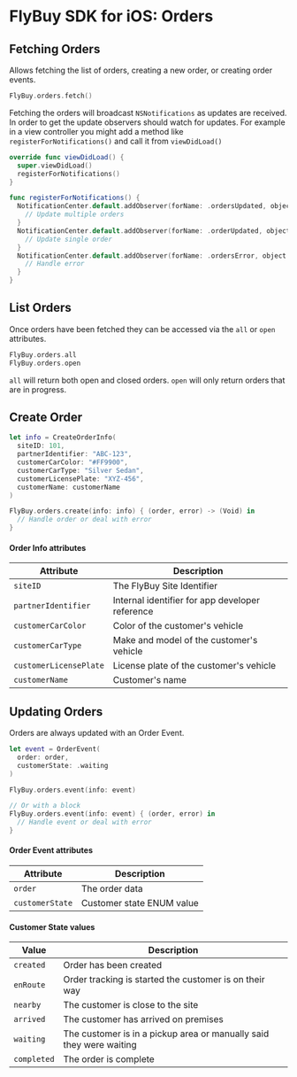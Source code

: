 # FlyBuy SDK for iOS: Orders

## Fetching Orders

Allows fetching the list of orders, creating a new order, or creating order events.

```swift
FlyBuy.orders.fetch()
```

Fetching the orders will broadcast `NSNotifications` as updates are received. In order to get the update observers should watch for updates. For example in a view controller you might add a method like `registerForNotifications()` and call it from `viewDidLoad()`

```swift
override func viewDidLoad() {
  super.viewDidLoad()
  registerForNotifications()
}

func registerForNotifications() {
  NotificationCenter.default.addObserver(forName: .ordersUpdated, object: nil, queue: nil) { (notification) in
    // Update multiple orders
  }
  NotificationCenter.default.addObserver(forName: .orderUpdated, object: nil, queue: nil) { (notification) in
    // Update single order
  }
  NotificationCenter.default.addObserver(forName: .ordersError, object: nil, queue: nil) { (notification) in
    // Handle error
  }
}
```

## List Orders

Once orders have been fetched they can be accessed via the `all` or `open` attributes.

```swift
FlyBuy.orders.all
FlyBuy.orders.open
```

`all` will return both open and closed orders. `open` will only return orders that are in progress.


## Create Order

```swift
let info = CreateOrderInfo(
  siteID: 101,
  partnerIdentifier: "ABC-123",
  customerCarColor: "#FF9900",
  customerCarType: "Silver Sedan",
  customerLicensePlate: "XYZ-456",
  customerName: customerName
)

FlyBuy.orders.create(info: info) { (order, error) -> (Void) in
  // Handle order or deal with error
}
```

#### Order Info attributes

| Attribute              | Description                                     |
| ---------------------- | ----------------------------------------------- |
| `siteID`               | The FlyBuy Site Identifier                      |
| `partnerIdentifier`    | Internal identifier for app developer reference |
| `customerCarColor`     | Color of the customer's vehicle                 |
| `customerCarType`      | Make and model of the customer's vehicle        |
| `customerLicensePlate` | License plate of the customer's vehicle         |
| `customerName`         | Customer's name                                 |

## Updating Orders

Orders are always updated with an Order Event.

```swift
let event = OrderEvent(
  order: order,
  customerState: .waiting
)

FlyBuy.orders.event(info: event)

// Or with a block
FlyBuy.orders.event(info: event) { (order, error) in
  // Handle event or deal with error
}
```

#### Order Event attributes

| Attribute | Description            |
| --------- | ---------------------- |
| `order` | The order data |
| `customerState` | Customer state ENUM value |

#### Customer State values

| Value       | Description                                                         |
| ----------- | ------------------------------------------------------------------- |
| `created`   | Order has been created                                              |
| `enRoute`   | Order tracking is started the customer is on their way              |
| `nearby`    | The customer is close to the site                                   |
| `arrived`   | The customer has arrived on premises                                |
| `waiting`   | The customer is in a pickup area or manually said they were waiting |
| `completed` | The order is complete                                               |

